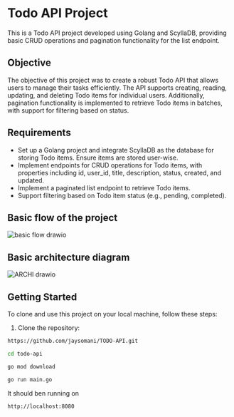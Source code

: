 # Todo API Project

This is a Todo API project developed using Golang and ScyllaDB, providing basic CRUD operations and pagination functionality for the list endpoint.

## Objective

The objective of this project was to create a robust Todo API that allows users to manage their tasks efficiently. The API supports creating, reading, updating, and deleting Todo items for individual users. Additionally, pagination functionality is implemented to retrieve Todo items in batches, with support for filtering based on status.

## Requirements

- Set up a Golang project and integrate ScyllaDB as the database for storing Todo items. Ensure items are stored user-wise.
- Implement endpoints for CRUD operations for Todo items, with properties including id, user_id, title, description, status, created, and updated.
- Implement a paginated list endpoint to retrieve Todo items.
- Support filtering based on Todo item status (e.g., pending, completed).

## Basic flow of the project
![basic flow drawio](https://github.com/jaysomani/TODO-API/assets/69755312/d2969231-4c1d-4b94-a074-7b89df3b64fe)


## Basic architecture diagram 
![ARCHI drawio](https://github.com/jaysomani/TODO-API/assets/69755312/7033f11f-3d9a-4c2a-a092-546e185d2e51)


## Getting Started

To clone and use this project on your local machine, follow these steps:

1. Clone the repository:

```bash
https://github.com/jaysomani/TODO-API.git
```
```bash
cd todo-api
```
```bash
go mod download
```
```bash
go run main.go
```

It should ben running on 
```bash
http://localhost:8080
```

